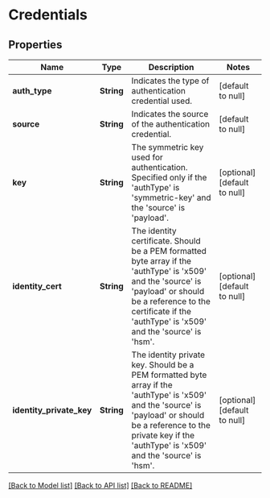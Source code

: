 # Credentials

## Properties
Name | Type | Description | Notes
------------ | ------------- | ------------- | -------------
**auth_type** | **String** | Indicates the type of authentication credential used. | [default to null]
**source** | **String** | Indicates the source of the authentication credential. | [default to null]
**key** | **String** | The symmetric key used for authentication. Specified only if the &#39;authType&#39; is &#39;symmetric-key&#39; and the &#39;source&#39; is &#39;payload&#39;. | [optional] [default to null]
**identity_cert** | **String** | The identity certificate. Should be a PEM formatted byte array if the &#39;authType&#39; is &#39;x509&#39; and the &#39;source&#39; is &#39;payload&#39; or should be a reference to the certificate if the &#39;authType&#39; is &#39;x509&#39; and the &#39;source&#39; is &#39;hsm&#39;. | [optional] [default to null]
**identity_private_key** | **String** | The identity private key. Should be a PEM formatted byte array if the &#39;authType&#39; is &#39;x509&#39; and the &#39;source&#39; is &#39;payload&#39; or should be a reference to the private key if the &#39;authType&#39; is &#39;x509&#39; and the &#39;source&#39; is &#39;hsm&#39;. | [optional] [default to null]

[[Back to Model list]](../README.md#documentation-for-models) [[Back to API list]](../README.md#documentation-for-api-endpoints) [[Back to README]](../README.md)



